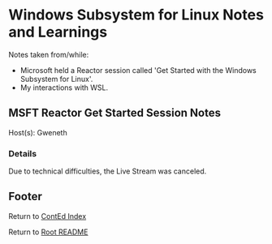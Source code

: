 # Windows Subsystem for Linux Notes and Learnings

Notes taken from/while:

- Microsoft held a Reactor session called 'Get Started with the Windows Subsystem for Linux'.
- My interactions with WSL.

## MSFT Reactor Get Started Session Notes

Host(s): Gweneth

### Details

Due to technical difficulties, the Live Stream was canceled.

## Footer

Return to [ContEd Index](./conted-index.html)

Return to [Root README](../README.html)
